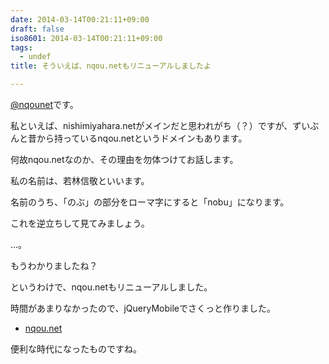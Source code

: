 ```yaml
---
date: 2014-03-14T00:21:11+09:00
draft: false
iso8601: 2014-03-14T00:21:11+09:00
tags:
  - undef
title: そういえば、nqou.netもリニューアルしましたよ

---
```


[@nqounet](https://twitter.com/nqounet)です。

私といえば、nishimiyahara.netがメインだと思われがち（？）ですが、ずいぶんと昔から持っているnqou.netというドメインもあります。

何故nqou.netなのか、その理由を勿体つけてお話します。

私の名前は、若林信敬といいます。

名前のうち、「のぶ」の部分をローマ字にすると「nobu」になります。

これを逆立ちして見てみましょう。

…。

もうわかりましたね？

というわけで、nqou.netもリニューアルしました。

時間があまりなかったので、jQueryMobileでさくっと作りました。

- [nqou.net](https://nqou.net)

便利な時代になったものですね。
